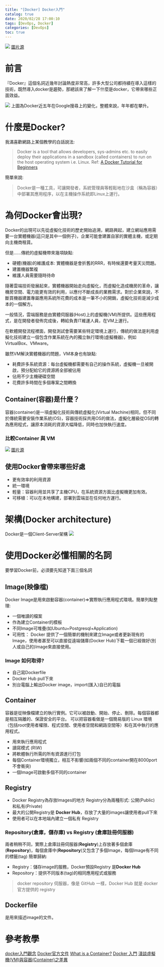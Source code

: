 ```yaml
---
title: "[Docker] Docker入門"
catalog: true
date: 2020/02/28 17:00:10
tags: [DevOps, Docker]
categories: [DevOps]
toc: true
---
```

![](https://i.imgur.com/Etryjfx.gif)
[圖片源](https://tenor.com/view/whale-docker-container-gif-12376852)
<!-- toc -->
# 前言
『Docker』這個名詞近幾年討論熱度非常高，許多大型公司都持續在導入這樣的技術，既然導入docker是趨勢，那總該來了解一下什麼是docker，它帶來哪些正面效益。

![](https://i.imgur.com/yPMwMXp.png)
上圖為Docker近五年在Google搜尋上的變化，整體來說，年年都在攀升。
<!--more-->
# 什麼是Docker?
我滿喜歡網路上某個教學的白話說法:
>Docker is a tool that allows developers, sys-admins etc. to easily deploy their applications in a sandbox (called containers) to run on the host operating system i.e. Linux.  Ref: [A Docker Tutorial for Beginners](https://docker-curriculum.com/)

簡單來說:
>Docker是一種工具，可讓開發者，系統管理員等輕鬆地在沙盒（稱為容器）中部署其應用程序，以在主機操作系統即Linux上運行。

# 為何Docker會出現?
Docker的出現可以先從虛擬化技術的歷史開始追溯，網路興起，建立網站應用需要一台實體機器(這只是其中一個例子)，企業可能會建置自家的實體主機，或定期向主機商租賃。

但是......傳統的虛擬機帶來幾項缺點:
* 硬體(機器)的維護成本: 實體機器是會折舊的RRR，有時候還要考量天災問題。
* 建置機器繁複
* 維護人員需要隨時待命

隨著雲端技術發展起來，實體機器開始走向虛擬化，而虛擬化造成機房的革命，讓機房空間、電力能更有效的利用，以應付不斷成長的業務需求。對於企業來說，不斷買機器建置專屬應用系統所花費的成本是一筆不小的開銷，虛擬化技術是減少成本的一個解方。

一般情況，雲端服務是由實體伺服器(Host)上的虛擬機(VM)所提供。這些應用程式，是在開發者發佈完成後，轉給負責IT維運人員，在VM上運行。

在軟體開發流程裡面，開發測試會需要某些特定環境上運行，傳統的做法是利用虛擬化技術建立一個包含作業系統在內的獨立執行環境(虛擬機器)，例如VirtualBox、VMware。

雖然VM解決實體機器的問題，VM本身也有缺點:
* 耗費許多系統資源：每台虛擬機都需要有自己的操作系統，虛擬機一旦被開啟，預分配給它的資源將全部被佔用
* 佔用不少主機硬碟空間
* 花費許多時間在多個專案之間轉換

## Container(容器)是什麼？
容器(container)是一項虛擬化技術與傳統虛擬化(Virtual Machine)相同，但不同於傳統需要安裝作業系統(OS)，容器技術採共用OS的做法，虛擬化層級從OS的轉為應用程式，讓原本消耗的資源大幅降低，同時也加快執行速度。
### 比較Container 與 VM
![](https://i.imgur.com/UXBK6RM.png)
[圖片源](https://aws.amazon.com/tw/docker/)

## 使用Docker會帶來哪些好處
* 更有效率的利用資源
* 統一環境
* 輕量：容器利用並共享了主機CPU，在系統資源方面比虛擬機更加有效。
* 可移植：可以在本地構建，部署到雲端並在任何地方運行。

# 架構(Docker architecture)
Docker是一個Client-Server架構
![](https://i.imgur.com/2LzHxtx.png)

# 使用Docker必懂相關的名詞
要學習Docker前，必須要先知道下面三個名詞
## Image(映像檔)
Docker Image是用來啟動容器(container)=>實際執行應用程式環境。簡單列點整理:
* 一個唯讀的檔案
* 作為建立Container的模板
* 不同Image可堆疊(如Ubuntu+Postgresql+Application)
* 可用性：
Docker 提供了一個簡單的機制來建立Image或者更新現有的Image，使用者甚至可以直接從遠端儲庫(Docker Hub)下載一個已經做好(別人或自己的)Image來直接使用。
### Image 如何取得?
* 自己寫Dockerfile
* Docker Hub pull下來
* 別台電腦上輸出Docker image，import(匯入)自已的電腦

## Container
容器是從映像檔建立的執行實例。它可以被啟動、開始、停止、刪除。每個容器都是相互隔離的、保證安全的平台。
可以把容器看做是一個簡易版的 Linux 環境（包括root使用者權限、程式空間、使用者空間和網路空間等）和在其中執行的應用程式。

* 用來執行應用程式
* 讀寫模式 (R\W)
* 將軟體執行所需的所有資源進行打包
* 每個Container環境獨立，相互不影響(如兩個不同的container開在8000port不會衝突)
* 一個Image可啟動多個不同的container

## Registry
* Docker Registry為存放Images的地方
Registry分為兩種形式: 公開(Public)和私有(Private) 
* 最大的公開Registry是 **Docker Hub**，存放了大量的images讓使用者pull下來
* 使用者可以在本地端內建立一個私有 Registry

### Repository(倉庫，儲存庫) vs Registry (倉庫註冊伺服器)
兩者稍稍不同，實際上倉庫註冊伺服器(**Registry**)上存放著多個倉庫(**Repository**)，每個倉庫中(**Repository**)又包含了多個Image，每個Image有不同的標籤(tag)
簡單歸納:
* Registry：儲存image的服務，Docker預設Registry 是**Docker Hub**
* Repository：提供不同版本(tag)的相同應用程式或服務

> docker repository 伺服器，像是 GitHub 一樣，Docker Hub 就是 docker 官方提供的 registry

## Dockerfile
是用來描述image的文件。

# 參考教學
[docker入門觀念](https://hackmd.io/@titangene/docker-getting-started-slide?print-pdf#/)
[Docker官方文件](https://docs.docker.com/install/)
[What is a Container?](https://www.docker.com/resources/what-container)
[Docker 入門](https://hackmd.io/vOJ4R4MQQoiq39P3HWkbjA?view)
[淺談虛擬機(VM)與容器(Container)之差異](https://www.inwinstack.com/2017/10/13/vm-container-difference/)

